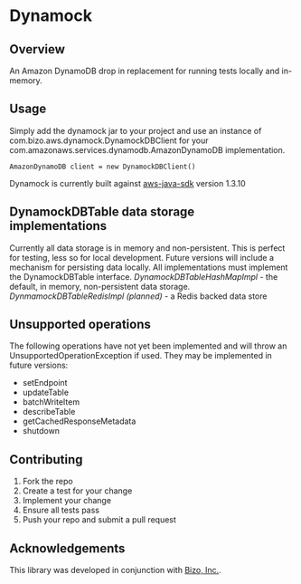 Dynamock
========

Overview
--------
An Amazon DynamoDB drop in replacement for running tests locally and in-memory.

Usage
-------
Simply add the dynamock jar to your project and use an instance of com.bizo.aws.dynamock.DynamockDBClient for your com.amazonaws.services.dynamodb.AmazonDynamoDB implementation.

    AmazonDynamoDB client = new DynamockDBClient()

Dynamock is currently built against [aws-java-sdk](https://github.com/amazonwebservices/aws-sdk-for-java) version 1.3.10

DynamockDBTable data storage implementations
--------------
Currently all data storage is in memory and non-persistent.  This is perfect for testing, less so for local development.  Future versions will include a mechanism for persisting data locally.  All implementations must implement the DynamockDBTable interface.
*DynamockDBTableHashMapImpl* - the default, in memory, non-persistent data storage.
*DynmamockDBTableRedisImpl (planned)* - a Redis backed data store


Unsupported operations
-------------------
The following operations have not yet been implemented and will throw an UnsupportedOperationException if used.  They may be implemented in future versions:
* setEndpoint
* updateTable
* batchWriteItem
* describeTable
* getCachedResponseMetadata
* shutdown
  
Contributing
-------------
1. Fork the repo
2. Create a test for your change
3. Implement your change
4. Ensure all tests pass
5. Push your repo and submit a pull request

Acknowledgements
-------------
This library was developed in conjunction with [Bizo, Inc.](http://www.bizo.com).